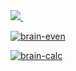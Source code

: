 <a href="https://codeclimate.com/github/Il1ya1/project-lvl1-s462/maintainability" target="_blank">
	<img src="https://api.codeclimate.com/v1/badges/8a272d1ceb13a75793d2/maintainability" />
</a>
<a href="https://travis-ci.org/Il1ya1/project-lvl1-s462">
	<img src="https://travis-ci.org/Il1ya1/project-lvl1-s462.svg?branch=master" alt="">
</a>

[![brain-even](https://yadi.sk/d/APxmHjFxkUZzKg.png)](https://asciinema.org/a/AhM9O6CvU7onKgX7slabreM5K)

[![brain-calc](https://yadi.sk/d/EnM4TvjtbB6peg)](https://asciinema.org/a/OrwModZYfsLns9fUUgosiEOzZ)

